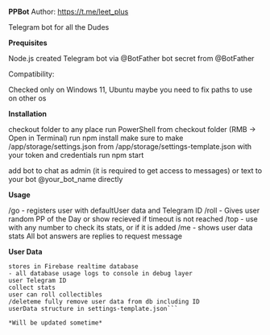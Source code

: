**PPBot**
Author: https://t.me/leet_plus

Telegram bot for all the Dudes

**Prequisites**

Node.js
created Telegram bot via @BotFather
bot secret from @BotFather

Compatibility:

Checked only on Windows 11, Ubuntu maybe you need to fix paths to use on other os

**Installation**

checkout folder to any place
run PowerShell from checkout folder (RMB -> Open in Terminal)
run npm install
make sure to make /app/storage/settings.json from /app/storage/settings-template.json with your token and credentials
run npm start

add bot to chat as admin (it is required to get access to messages)
or text to your bot @your_bot_name directly

**Usage**

/go - registers user with defaultUser data and Telegram ID
/roll - Gives user random PP of the Day or show recieved if timeout is not reached
/top - use with any number to check its stats, or if it is added
/me - shows user data stats All bot answers are replies to request message

**User Data**

```saved as JSON
stores in Firebase realtime database
- all database usage logs to console in debug layer
user Telegram ID
collect stats
user can roll collectibles
/deleteme fully remove user data from db including ID
userData structure in settings-template.json```

*Will be updated sometime*